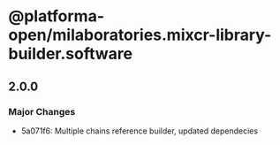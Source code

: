 # @platforma-open/milaboratories.mixcr-library-builder.software

## 2.0.0

### Major Changes

- 5a071f6: Multiple chains reference builder, updated dependecies
